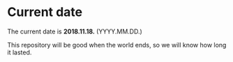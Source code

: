 # Current date

The current date is **2018.11.18.** (YYYY.MM.DD.)

This repository will be good when the world ends, so we will know how long it lasted.